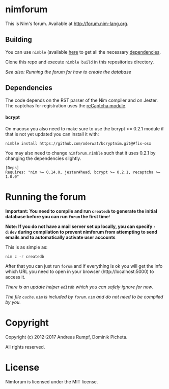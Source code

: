# nimforum

This is Nim's forum. Available at http://forum.nim-lang.org.

## Building

You can use ``nimble`` (available [here](https://github.com/nim-lang/nimble)
to get all the necessary
[dependencies](https://github.com/nim-lang/nimforum/blob/master/nimforum.nimble#L11).

Clone this repo and execute ``nimble build`` in this repositories directory.

_See also: Running the forum for how to create the database_

## Dependencies

The code depends on the RST parser of the Nim
compiler and on Jester. The captchas for registration uses the
[reCaptcha module](https://github.com/euantorano/recaptcha.nim).

#### bcrypt

On macosx you also need to make sure to use the bcrypt >= 0.2.1 module if that
is not yet updated you can install it with:

```
nimble install https://github.com/oderwat/bcryptnim.git@#fix-osx
```

You may also need to change `nimforum.nimble` such that it uses 0.2.1 by
changing the dependencies slightly.

```
[Deps]
Requires: "nim >= 0.14.0, jester#head, bcrypt >= 0.2.1, recaptcha >= 1.0.0"
```

# Running the forum

**Important: You need to compile and run `createdb` to generate the initial database
before you can run `forum` the first time**!

**Note: If you do not have a mail server set up locally, you can specify
``-d:dev`` during compilation to prevent nimforum from attempting to send
emails and to automatically activate user accounts**

This is as simple as:

```
nim c -r createdb
```

After that you can just run `forum` and if everything is ok you will get the info which URL you need to open in your browser (http://localhost:5000) to access it.

_There is an update helper `editdb` which you can safely ignore for now._

_The file `cache.nim` is included by `forum.nim` and do
not need to be compiled by you._

# Copyright

Copyright (c) 2012-2017 Andreas Rumpf, Dominik Picheta.

All rights reserved.

# License

Nimforum is licensed under the MIT license.
